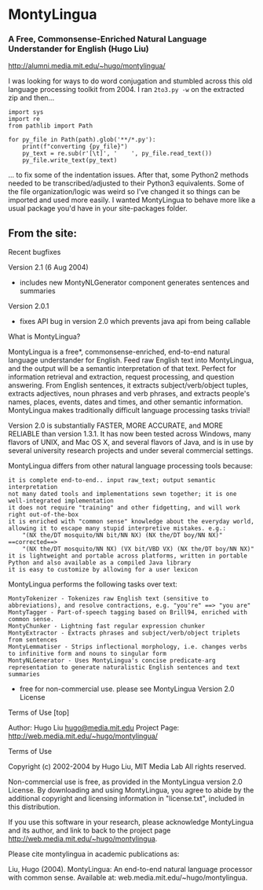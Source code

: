 # MontyLingua
### A Free, Commonsense-Enriched Natural Language Understander for English (Hugo Liu)
http://alumni.media.mit.edu/~hugo/montylingua/


I was looking for ways to do word conjugation and stumbled across this old language processing toolkit from 2004. 
I ran `2to3.py -w` on the extracted zip and then...
```
import sys
import re
from pathlib import Path

for py_file in Path(path).glob('**/*.py'):
    print(f"converting {py_file}")
    py_text = re.sub(r'[\t]', '    ', py_file.read_text())
    py_file.write_text(py_text)
```
... to fix some of the indentation issues. After that, some Python2 methods needed to be transcribed/adjusted to their Python3 equivalents. Some of the file organization/logic was weird so I've changed it so things can be imported and used more easily. I wanted MontyLingua to behave more like a usual package you'd have in your site-packages folder.

## From the site:

Recent bugfixes

Version 2.1 (6 Aug 2004)
- includes new MontyNLGenerator component generates sentences and summaries

Version 2.0.1
- fixes API bug in version 2.0 which prevents java api from being callable

What is MontyLingua?

MontyLingua is a free*, commonsense-enriched, end-to-end natural language understander for English. Feed raw English text into MontyLingua, and the output will be a semantic interpretation of that text. Perfect for information retrieval and extraction, request processing, and question answering. From English sentences, it extracts subject/verb/object tuples, extracts adjectives, noun phrases and verb phrases, and extracts people's names, places, events, dates and times, and other semantic information. MontyLingua makes traditionally difficult language processing tasks trivial!

Version 2.0 is substantially FASTER, MORE ACCURATE, and MORE RELIABLE than version 1.3.1. It has now been tested across Windows, many flavors of UNIX, and Mac OS X, and several flavors of Java, and is in use by several university research projects and under several commercial settings.

MontyLingua differs from other natural language processing tools because:

    it is complete end-to-end.. input raw_text; output semantic interpretation
    not many dated tools and implementations sewn together; it is one well-integrated implementation
    it does not require "training" and other fidgetting, and will work right out-of-the-box
    it is enriched with "common sense" knowledge about the everyday world, allowing it to escape many stupid interpretive mistakes. e.g.:
        "(NX the/DT mosquito/NN bit/NN NX) (NX the/DT boy/NN NX)" ==corrected==>
        "(NX the/DT mosquito/NN NX) (VX bit/VBD VX) (NX the/DT boy/NN NX)"
    it is lightweight and portable across platforms, written in portable Python and also available as a compiled Java library
    it is easy to customize by allowing for a user lexicon

MontyLingua performs the following tasks over text:

    MontyTokenizer - Tokenizes raw English text (sensitive to abbreviations), and resolve contractions, e.g. "you're" ==> "you are"
    MontyTagger - Part-of-speech tagging based on Brill94, enriched with common sense.
    MontyChunker - Lightning fast regular expression chunker
    MontyExtractor - Extracts phrases and subject/verb/object triplets from sentences
    MontyLemmatiser - Strips inflectional morphology, i.e. changes verbs to infinitive form and nouns to singular form
    MontyNLGenerator - Uses MontyLingua's concise predicate-arg representation to generate naturalistic English sentences and text summaries

* free for non-commercial use. please see MontyLingua Version 2.0 License

Terms of Use [top]

Author: Hugo Liu <hugo@media.mit.edu>
Project Page: <http://web.media.mit.edu/~hugo/montylingua/>

Terms of Use

Copyright (c) 2002-2004 by Hugo Liu, MIT Media Lab
All rights reserved.

Non-commercial use is free, as provided in the MontyLingua version 2.0 License. By downloading and using MontyLingua, you agree to abide by the additional copyright and licensing information in "license.txt", included in this distribution.

If you use this software in your research, please acknowledge MontyLingua and its author, and link to back to the project page http://web.media.mit.edu/~hugo/montylingua.

Please cite montylingua in academic publications as:

Liu, Hugo (2004). MontyLingua: An end-to-end natural
language processor with common sense. Available
at: web.media.mit.edu/~hugo/montylingua.
